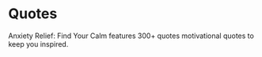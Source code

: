 # Quotes

Anxiety Relief: Find Your Calm features 300+ quotes motivational quotes to keep you inspired.
